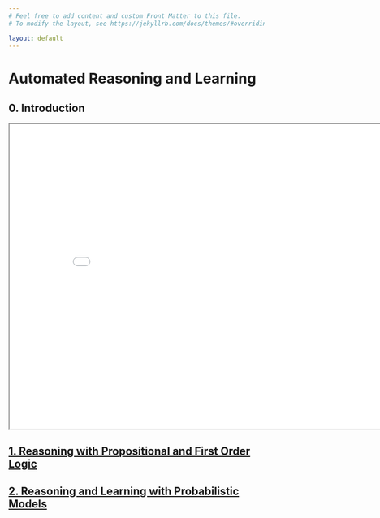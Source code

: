 ```yaml
---
# Feel free to add content and custom Front Matter to this file.
# To modify the layout, see https://jekyllrb.com/docs/themes/#overriding-theme-defaults

layout: default
---
```


# Automated Reasoning and Learning

## 0. Introduction

<iframe src="Intro-KW-based-AISystems.pdf#toolbar=0&navpanes=0&scrollbar=1" width="850" height="600"></iframe>


## [1. Reasoning with Propositional and First Order Logic](logic/)  

## [2. Reasoning and Learning with Probabilistic Models](bayes/)


